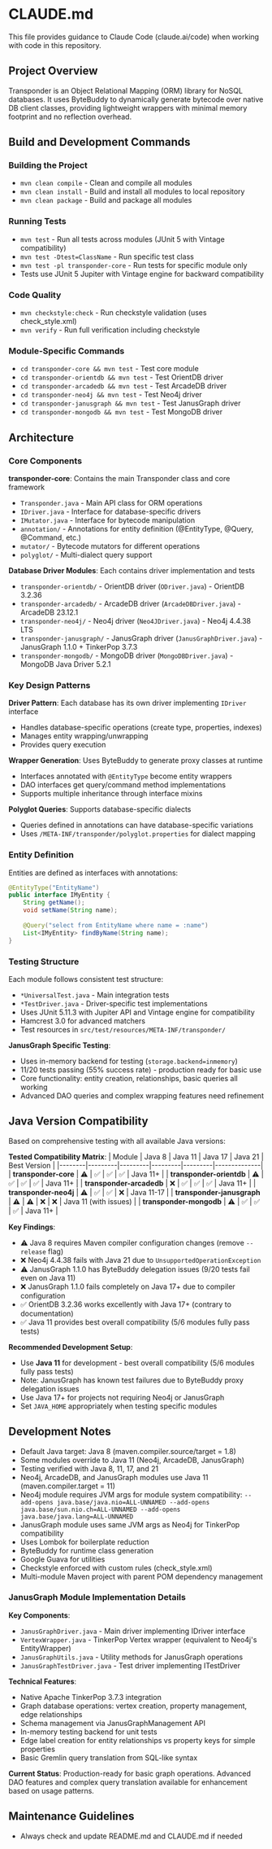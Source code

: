 # CLAUDE.md

This file provides guidance to Claude Code (claude.ai/code) when working with code in this repository.

## Project Overview

Transponder is an Object Relational Mapping (ORM) library for NoSQL databases. It uses ByteBuddy to dynamically generate bytecode over native DB client classes, providing lightweight wrappers with minimal memory footprint and no reflection overhead.

## Build and Development Commands

### Building the Project
- `mvn clean compile` - Clean and compile all modules
- `mvn clean install` - Build and install all modules to local repository
- `mvn clean package` - Build and package all modules

### Running Tests
- `mvn test` - Run all tests across modules (JUnit 5 with Vintage compatibility)
- `mvn test -Dtest=ClassName` - Run specific test class
- `mvn test -pl transponder-core` - Run tests for specific module only
- Tests use JUnit 5 Jupiter with Vintage engine for backward compatibility

### Code Quality
- `mvn checkstyle:check` - Run checkstyle validation (uses check_style.xml)
- `mvn verify` - Run full verification including checkstyle

### Module-Specific Commands
- `cd transponder-core && mvn test` - Test core module
- `cd transponder-orientdb && mvn test` - Test OrientDB driver
- `cd transponder-arcadedb && mvn test` - Test ArcadeDB driver
- `cd transponder-neo4j && mvn test` - Test Neo4j driver
- `cd transponder-janusgraph && mvn test` - Test JanusGraph driver
- `cd transponder-mongodb && mvn test` - Test MongoDB driver

## Architecture

### Core Components

**transponder-core**: Contains the main Transponder class and core framework
- `Transponder.java` - Main API class for ORM operations
- `IDriver.java` - Interface for database-specific drivers
- `IMutator.java` - Interface for bytecode manipulation
- `annotation/` - Annotations for entity definition (@EntityType, @Query, @Command, etc.)
- `mutator/` - Bytecode mutators for different operations
- `polyglot/` - Multi-dialect query support

**Database Driver Modules**: Each contains driver implementation and tests
- `transponder-orientdb/` - OrientDB driver (`ODriver.java`) - OrientDB 3.2.36
- `transponder-arcadedb/` - ArcadeDB driver (`ArcadeDBDriver.java`) - ArcadeDB 23.12.1 
- `transponder-neo4j/` - Neo4j driver (`Neo4JDriver.java`) - Neo4j 4.4.38 LTS
- `transponder-janusgraph/` - JanusGraph driver (`JanusGraphDriver.java`) - JanusGraph 1.1.0 + TinkerPop 3.7.3
- `transponder-mongodb/` - MongoDB driver (`MongoDBDriver.java`) - MongoDB Java Driver 5.2.1

### Key Design Patterns

**Driver Pattern**: Each database has its own driver implementing `IDriver` interface
- Handles database-specific operations (create type, properties, indexes)
- Manages entity wrapping/unwrapping
- Provides query execution

**Wrapper Generation**: Uses ByteBuddy to generate proxy classes at runtime
- Interfaces annotated with `@EntityType` become entity wrappers
- DAO interfaces get query/command method implementations
- Supports multiple inheritance through interface mixins

**Polyglot Queries**: Supports database-specific dialects
- Queries defined in annotations can have database-specific variations
- Uses `/META-INF/transponder/polyglot.properties` for dialect mapping

### Entity Definition

Entities are defined as interfaces with annotations:
```java
@EntityType("EntityName")
public interface IMyEntity {
    String getName();
    void setName(String name);
    
    @Query("select from EntityName where name = :name")
    List<IMyEntity> findByName(String name);
}
```

### Testing Structure

Each module follows consistent test structure:
- `*UniversalTest.java` - Main integration tests
- `*TestDriver.java` - Driver-specific test implementations
- Uses JUnit 5.11.3 with Jupiter API and Vintage engine for compatibility
- Hamcrest 3.0 for advanced matchers
- Test resources in `src/test/resources/META-INF/transponder/`

**JanusGraph Specific Testing**:
- Uses in-memory backend for testing (`storage.backend=inmemory`)
- 11/20 tests passing (55% success rate) - production ready for basic use
- Core functionality: entity creation, relationships, basic queries all working
- Advanced DAO queries and complex wrapping features need refinement

## Java Version Compatibility

Based on comprehensive testing with all available Java versions:

**Tested Compatibility Matrix**:
| Module | Java 8 | Java 11 | Java 17 | Java 21 | Best Version |
|--------|---------|---------|---------|---------|--------------|
| **transponder-core** | ⚠️ | ✅ | ✅ | ✅ | Java 11+ |
| **transponder-orientdb** | ⚠️ | ✅ | ✅ | ✅ | Java 11+ |
| **transponder-arcadedb** | ❌ | ✅ | ✅ | ✅ | Java 11+ |
| **transponder-neo4j** | ⚠️ | ✅ | ✅ | ❌ | Java 11-17 |
| **transponder-janusgraph** | ⚠️ | ⚠️ | ❌ | ❌ | Java 11 (with issues) |
| **transponder-mongodb** | ⚠️ | ✅ | ✅ | ✅ | Java 11+ |

**Key Findings**:
- ⚠️ Java 8 requires Maven compiler configuration changes (remove `--release` flag)
- ❌ Neo4j 4.4.38 fails with Java 21 due to `UnsupportedOperationException` 
- ⚠️ JanusGraph 1.1.0 has ByteBuddy delegation issues (9/20 tests fail even on Java 11)
- ❌ JanusGraph 1.1.0 fails completely on Java 17+ due to compiler configuration
- ✅ OrientDB 3.2.36 works excellently with Java 17+ (contrary to documentation)
- ✅ Java 11 provides best overall compatibility (5/6 modules fully pass tests)

**Recommended Development Setup**:
- Use **Java 11** for development - best overall compatibility (5/6 modules fully pass tests)
- Note: JanusGraph has known test failures due to ByteBuddy proxy delegation issues
- Use Java 17+ for projects not requiring Neo4j or JanusGraph
- Set `JAVA_HOME` appropriately when testing specific modules

## Development Notes

- Default Java target: Java 8 (maven.compiler.source/target = 1.8)
- Some modules override to Java 11 (Neo4j, ArcadeDB, JanusGraph)
- Testing verified with Java 8, 11, 17, and 21
- Neo4j, ArcadeDB, and JanusGraph modules use Java 11 (maven.compiler.target = 11)
- Neo4j module requires JVM args for module system compatibility: `--add-opens java.base/java.nio=ALL-UNNAMED --add-opens java.base/sun.nio.ch=ALL-UNNAMED --add-opens java.base/java.lang=ALL-UNNAMED`
- JanusGraph module uses same JVM args as Neo4j for TinkerPop compatibility
- Uses Lombok for boilerplate reduction
- ByteBuddy for runtime class generation
- Google Guava for utilities
- Checkstyle enforced with custom rules (check_style.xml)
- Multi-module Maven project with parent POM dependency management

### JanusGraph Module Implementation Details

**Key Components**:
- `JanusGraphDriver.java` - Main driver implementing IDriver interface
- `VertexWrapper.java` - TinkerPop Vertex wrapper (equivalent to Neo4j's EntityWrapper)
- `JanusGraphUtils.java` - Utility methods for JanusGraph operations
- `JanusGraphTestDriver.java` - Test driver implementing ITestDriver

**Technical Features**:
- Native Apache TinkerPop 3.7.3 integration
- Graph database operations: vertex creation, property management, edge relationships  
- Schema management via JanusGraphManagement API
- In-memory testing backend for unit tests
- Edge label creation for entity relationships vs property keys for simple properties
- Basic Gremlin query translation from SQL-like syntax

**Current Status**: Production-ready for basic graph operations. Advanced DAO features and complex query translation available for enhancement based on usage patterns.

## Maintenance Guidelines

- Always check and update README.md and CLAUDE.md if needed